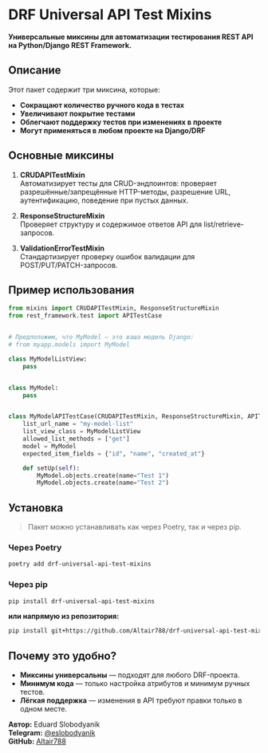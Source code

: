 # DRF Universal API Test Mixins

**Универсальные миксины для автоматизации тестирования REST API на Python/Django REST Framework.**

## Описание

Этот пакет содержит три миксина, которые:

- **Сокращают количество ручного кода в тестах**
- **Увеличивают покрытие тестами**
- **Облегчают поддержку тестов при изменениях в проекте**
- **Могут применяться в любом проекте на Django/DRF**

## Основные миксины

1. **CRUDAPITestMixin**  
   Автоматизирует тесты для CRUD-эндпоинтов: проверяет разрешённые/запрещённые HTTP-методы, разрешение URL, аутентификацию, поведение при пустых данных.

2. **ResponseStructureMixin**  
   Проверяет структуру и содержимое ответов API для list/retrieve-запросов.

3. **ValidationErrorTestMixin**  
   Стандартизирует проверку ошибок валидации для POST/PUT/PATCH-запросов.

## Пример использования

```python
from mixins import CRUDAPITestMixin, ResponseStructureMixin
from rest_framework.test import APITestCase


# Предположим, что MyModel — это ваша модель Django:
# from myapp.models import MyModel

class MyModelListView:
    pass


class MyModel:
    pass


class MyModelAPITestCase(CRUDAPITestMixin, ResponseStructureMixin, APITestCase):
    list_url_name = "my-model-list"
    list_view_class = MyModelListView
    allowed_list_methods = ["get"]
    model = MyModel
    expected_item_fields = {"id", "name", "created_at"}

    def setUp(self):
        MyModel.objects.create(name="Test 1")
        MyModel.objects.create(name="Test 2")
```

## Установка

> Пакет можно устанавливать как через Poetry, так и через pip.

### Через Poetry

```bash
poetry add drf-universal-api-test-mixins
```

### Через pip

```bash
pip install drf-universal-api-test-mixins
```

**или напрямую из репозитория:**

```bash
pip install git+https://github.com/Altair788/drf-universal-api-test-mixins.git
```

## Почему это удобно?

- **Миксины универсальны** — подходят для любого DRF-проекта.
- **Минимум кода** — только настройка атрибутов и минимум ручных тестов.
- **Лёгкая поддержка** — изменения в API требуют правки только в одном месте.

**Автор:** Eduard Slobodyanik  
**Telegram:** [@eslobodyanik](https://t.me/eslobodyanik)  
**GitHub:** [Altair788](https://github.com/Altair788)